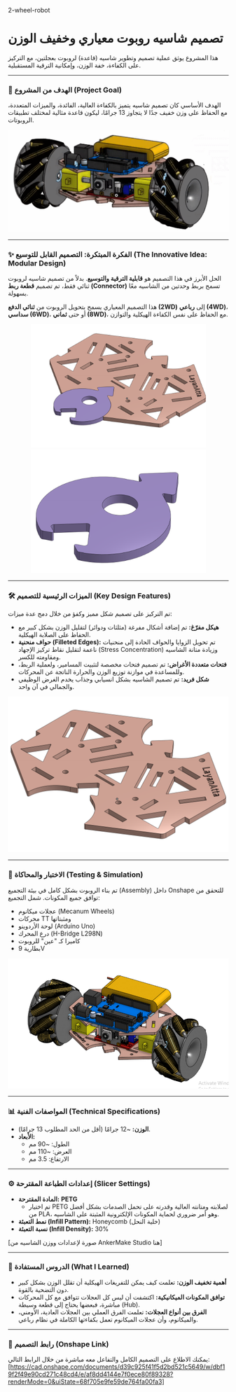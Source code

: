 2-wheel-robot
# تصميم شاسيه روبوت معياري وخفيف الوزن

هذا المشروع يوثق عملية تصميم وتطوير شاسيه (قاعدة) لروبوت بعجلتين، مع التركيز على الكفاءة، خفة الوزن، وإمكانية الترقية المستقبلية.

---

### 🎯 الهدف من المشروع (Project Goal)

الهدف الأساسي كان تصميم شاسيه يتميز بالكفاءة العالية، الفائدة، والميزات المتعددة، مع الحفاظ على وزن خفيف جدًا لا يتجاوز 13 جرامًا، ليكون قاعدة مثالية لمختلف تطبيقات الروبوتات.

![الصورة المتحركة](LayanAtta.gif)




---

### ✨ الفكرة المبتكرة: التصميم القابل للتوسيع (The Innovative Idea: Modular Design)

الحل الأبرز في هذا التصميم هو **قابلية الترقية والتوسيع**. بدلاً من تصميم شاسيه لروبوت ثنائي فقط، تم تصميم **قطعة ربط (Connector)** تسمح بربط وحدتين من الشاسيه معًا بسهولة.

هذا التصميم المعياري يسمح بتحويل الروبوت من **ثنائي الدفع (2WD)** إلى **رباعي (4WD)**، **سداسي (6WD)**، أو حتى **ثماني (8WD)**، مع الحفاظ على نفس الكفاءة الهيكلية والتوازن.


<p align="center">
  <img src="PartStudio(3).png" width="400" />
  <img src="PartStudio(2).png" width="400" />
</p>


---

### 🛠️ الميزات الرئيسية للتصميم (Key Design Features)

تم التركيز على تصميم شكل مميز وكفؤ من خلال دمج عدة ميزات:
* **هيكل مفرّغ:** تم إضافة أشكال مفرغة (مثلثات ودوائر) لتقليل الوزن بشكل كبير مع الحفاظ على الصلابة الهيكلية.
* **حواف منحنية (Filleted Edges):** تم تحويل الزوايا والحواف الحادة إلى منحنيات ناعمة لتقليل نقاط تركيز الإجهاد (Stress Concentration) وزيادة متانة الشاسيه ومقاومته للكسر.
* **فتحات متعددة الأغراض:** تم تصميم فتحات مخصصة لتثبيت المسامير، ولعملية الربط، وللمساعدة في موازنة توزيع الوزن والحرارة الناتجة عن المحركات.
* **شكل فريد:** تم تصميم الشاسيه بشكل انسيابي وجذاب يخدم الغرض الوظيفي والجمالي في آن واحد.

![](PartStudio(1).png)

---

### 🔬 الاختبار والمحاكاة (Testing & Simulation)

تم بناء الروبوت بشكل كامل في بيئة التجميع (Assembly) داخل Onshape للتحقق من توافق جميع المكونات. شمل التجميع:
* عجلات ميكانوم (Mecanum Wheels)
* محركات TT ومثبتاتها
* لوحة الأردوينو (Arduino Uno)
* درع المحرك (H-Bridge L298N)
* كاميرا كـ "عين" للروبوت
* بطارية 9V

![robot](assembly.png)

---

### 📊 المواصفات الفنية (Technical Specifications)

* **الوزن:** ~12 جرامًا (أقل من الحد المطلوب 13 جرامًا).
* **الأبعاد:**
    * الطول: ~90 مم
    * العرض: ~110 مم
    * الارتفاع: 3.5 مم

---

### ⚙️ إعدادات الطباعة المقترحة (Slicer Settings)

* **المادة المقترحة:** **PETG**
    * تم اختيار PETG لصلابته ومتانته العالية وقدرته على تحمل الصدمات بشكل أفضل من PLA، وهو أمر ضروري لحماية المكونات الإلكترونية المثبتة على الشاسيه.
* **نمط التعبئة (Infill Pattern):** Honeycomb (خلية النحل)
* **نسبة التعبئة (Infill Density):** 30%

[صورة لإعدادات ووزن الشاسيه من AnkerMake Studio هنا]

---

### 🧠 الدروس المستفادة (What I Learned)

* **أهمية تخفيف الوزن:** تعلمت كيف يمكن للتفريغات الهيكلية أن تقلل الوزن بشكل كبير دون التضحية بالقوة.
* **توافق المكونات الميكانيكية:** اكتشفت أن ليس كل العجلات تتوافق مع كل المحركات مباشرة، فبعضها يحتاج إلى قطعة وسيطة (Hub).
* **الفرق بين أنواع العجلات:** تعلمت الفرق العملي بين العجلات العادية، الأومني، والميكانوم، وأن عجلات الميكانوم تعمل بكفاءتها الكاملة في نظام رباعي.

---

### 🔗 رابط التصميم (Onshape Link)

يمكنك الاطلاع على التصميم الكامل والتفاعل معه مباشرة من خلال الرابط التالي:
[https://cad.onshape.com/documents/d39c925f41f5d2bd521c5649/w/dbf19f2f49e90cd271c48cd4/e/af8dd4144e7f0ece80f89328?renderMode=0&uiState=68f705e9fe59de764fa00fa3]

